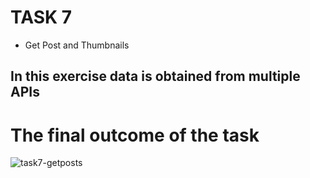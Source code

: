 # TASK 7

- Get Post and Thumbnails


## In this exercise data is obtained from multiple APIs

# The final outcome of the task 
![task7-getposts](./card.png)